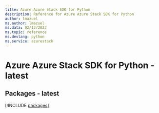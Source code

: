```yaml
---
title: Azure Azure Stack SDK for Python
description: Reference for Azure Azure Stack SDK for Python
author: lmazuel
ms.author: lmazuel
ms.data: 02/13/2023
ms.topic: reference
ms.devlang: python
ms.service: azurestack
---
```

# Azure Azure Stack SDK for Python - latest
## Packages - latest
[!INCLUDE [packages](azure-stack-index.md)]